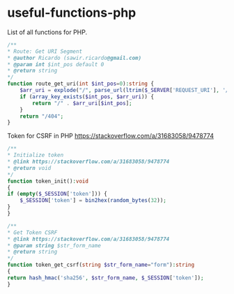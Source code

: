 # useful-functions-php
List of all functions for PHP.

```php
/**
* Route: Get URI Segment
* @author Ricardo (sawir.ricardo@gmail.com)
* @param int $int_pos default 0
* @return string
*/
function route_get_uri(int $int_pos=0):string {
    $arr_uri = explode("/", parse_url(ltrim($_SERVER['REQUEST_URI'], '/'), PHP_URL_PATH));
    if (array_key_exists($int_pos, $arr_uri)) {
        return "/" . $arr_uri[$int_pos];
    }
    return "/404";
}
```

Token for CSRF in PHP
https://stackoverflow.com/a/31683058/9478774
```php
/**
* Initialize token
* @link https://stackoverflow.com/a/31683058/9478774
* @return void
*/
function token_init():void
{
if (empty($_SESSION['token'])) {
    $_SESSION['token'] = bin2hex(random_bytes(32));
}
}
```

```php
/**
* Get Token CSRF
* @link https://stackoverflow.com/a/31683058/9478774
* @param string $str_form_name
* @return string
*/
function token_get_csrf(string $str_form_name="form"):string
{
return hash_hmac('sha256', $str_form_name, $_SESSION['token']);
}
```

